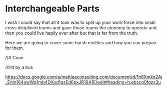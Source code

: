 # Interchangeable Parts
I wish I could say that all it took was to split up your work force into small cross diciplined teams and gave those teams the atonomy to operate and then you could live hapily ever after but that is far from the truth.

Here we are going to cover some harsh realities and how you can prepair for them.

//A Coue

//Hit by a bus

https://docs.google.com/a/mattleaconsulting.com/document/d/1h8Xmko2Aj_Enm164owWq1mb4DXod1gzEd6pxJR16A1E/edit#heading=h.ebscq0fgzs3u
